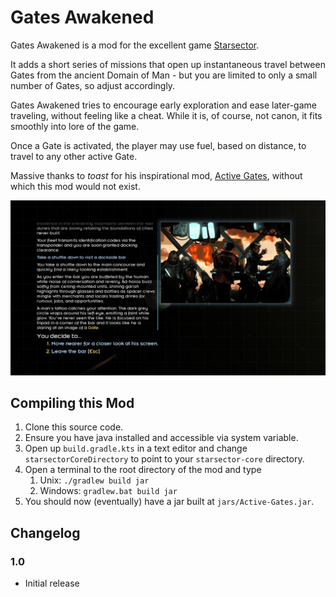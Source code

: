 # Gates Awakened

Gates Awakened is a mod for the excellent game [Starsector](https://fractalsoftworks.com/).

It adds a short series of missions that open up instantaneous travel between Gates from the ancient Domain of Man - but you are limited to only a small number of Gates, so adjust accordingly.

Gates Awakened tries to encourage early exploration and ease later-game traveling, without feeling like a cheat. While it is, of course, not canon, it fits smoothly into lore of the game.

Once a Gate is activated, the player may use fuel, based on distance, to travel to any other active Gate.

Massive thanks to _toast_ for his inspirational mod, [Active Gates](https://fractalsoftworks.com/forum/index.php?topic=12791.0), without which this mod would not exist.

![Screenshot](screenshot.jpg)

## Compiling this Mod

1. Clone this source code.
2. Ensure you have java installed and accessible via system variable.
3. Open up `build.gradle.kts` in a text editor and change `starsectorCoreDirectory` to point to your `starsector-core` directory.
4. Open a terminal to the root directory of the mod and type
   1. Unix: `./gradlew build jar`
   2. Windows: `gradlew.bat build jar`
5. You should now (eventually) have a jar built at `jars/Active-Gates.jar`.

## Changelog

### 1.0

- Initial release
